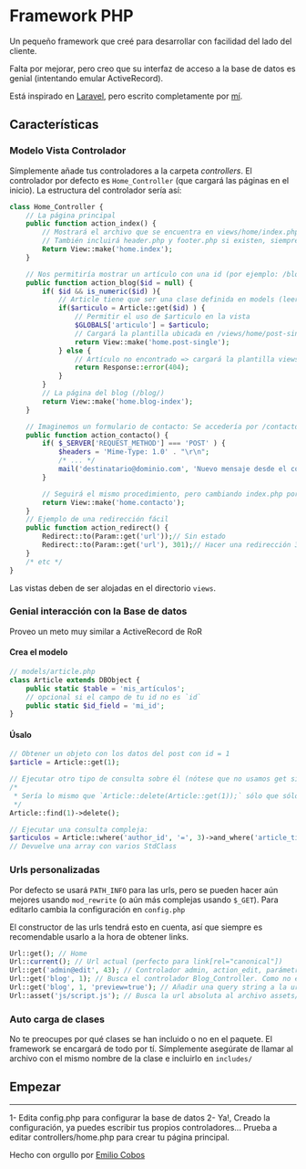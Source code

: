 # Framework PHP
Un pequeño framework que creé para desarrollar con facilidad del lado del cliente.

Falta por mejorar, pero creo que su interfaz de acceso a la base de datos es genial (intentando emular ActiveRecord).

Está inspirado en [Laravel](http://laravel.com), pero escrito completamente por [mí](http://emiliocobos.net).

## Características

### Modelo Vista Controlador
Símplemente añade tus controladores a la carpeta *controllers*. El controlador por defecto es `Home_Controller` (que cargará las páginas en el inicio). La estructura del controlador sería así:

```php
class Home_Controller {
	// La página principal
	public function action_index() {
		// Mostrará el archivo que se encuentra en views/home/index.php
		// También incluirá header.php y footer.php si existen, siempre que no se especifice false como segundo argumento
		Return View::make('home.index');
	}

	// Nos permitiría mostrar un artículo con una id (por ejemplo: /blog/123)
	public function action_blog($id = null) {
		if( $id && is_numeric($id) ){
			// Article tiene que ser una clase definida en models (leer más abajo)
			if($articulo = Article::get($id) ) {
				// Permitir el uso de $articulo en la vista
				$GLOBALS['articulo'] = $articulo;
				// Cargará la plantilla ubicada en /views/home/post-single.php
				return View::make('home.post-single');
			} else {
				// Artículo no encontrado => cargará la plantilla views/error/404.php
				return Response::error(404);
			}
		}
		// La página del blog (/blog/)
		return View::make('home.blog-index');
	}

	// Imaginemos un formulario de contacto: Se accedería por /contacto/
	public function action_contacto() {
		if( $_SERVER['REQUEST_METHOD'] === 'POST' ) {
			$headers = 'Mime-Type: 1.0' . "\r\n";
			/* ... */
			mail('destinatario@dominio.com', 'Nuevo mensaje desde el contacto', $mensaje, $headers);
		}

		// Seguirá el mismo procedimiento, pero cambiando index.php por contacto.php: Plantilla fácil! 
		return View::make('home.contacto');
	}
	// Ejemplo de una redirección fácil
	public function action_redirect() {
		Redirect::to(Param::get('url'));// Sin estado
		Redirect::to(Param::get('url'), 301);// Hacer una redirección 301
	}
	/* etc */
}
```

Las vistas deben de ser alojadas en el directorio `views`.

### Genial interacción con la Base de datos
Proveo un meto muy similar a ActiveRecord de RoR

#### Crea el modelo
```php
// models/article.php
class Article extends DBObject {
	public static $table = 'mis_artículos';
	// opcional si el campo de tu id no es `id`
	public static $id_field = 'mi_id';
}
```

#### Úsalo
```php
// Obtener un objeto con los datos del post con id = 1
$article = Article::get(1);

// Ejecutar otro tipo de consulta sobre él (nótese que no usamos get sino find)
/*
 * Sería lo mismo que `Article::delete(Article::get(1));` sólo que sólo hace una consulta a la base de datos
 */
Article::find(1)->delete();

// Ejecutar una consulta compleja:
$articulos = Article::where('author_id', '=', 3)->and_where('article_title', 'LIKE', '%ejemplo%')->limit(0, 5)->get();
// Devuelve una array con varios StdClass
```
### Urls personalizadas
Por defecto se usará `PATH_INFO` para las urls, pero se pueden hacer aún mejores usando `mod_rewrite` (o aún más complejas usando `$_GET`). Para editarlo cambia la configuración en `config.php`

El constructor de las urls tendrá esto en cuenta, así que siempre es recomendable usarlo a la hora de obtener links.
```php
Url::get(); // Home
Url::current(); // Url actual (perfecto para link[rel="canonical"])
Url::get('admin@edit', 43); // Controlador admin, action_edit, parámetros 43: /admin/edit/43
Url::get('blog', 1); // Busca el controlador Blog_Controller. Como no existe, entiende que es home@blog: /blog/1/
Url::get('blog', 1, 'preview=true'); // Añadir una query string a la url: /blog/1/?preview=true
Url::asset('js/script.js'); // Busca la url absoluta al archivo assets/js/script.js
```

### Auto carga de clases
No te preocupes por qué clases se han incluido o no en el paquete. El framework se encargará de todo por tí. Símplemente asegúrate de llamar al archivo con el mismo nombre de la clase e incluirlo en `includes/`

## Empezar
---
1- Edita config.php para configurar la base de datos
2- Ya!, Creado la configuración, ya puedes escribir tus propios controladores... Prueba a editar controllers/home.php para crear tu página principal.

Hecho con orgullo por [Emilio Cobos](http://emiliocobos.net)
